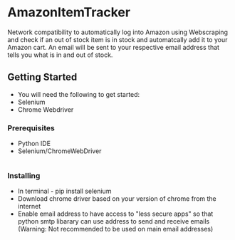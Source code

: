 # AmazonItemTracker
Network compatibility to automatically log into Amazon using Webscraping and check if an out of stock item is in stock and automatcally add it to your Amazon cart. An email will be sent to your respective email address that tells you what is in and out of stock.
## Getting Started

* You will need the following to get started:
* Selenium
* Chrome Webdriver

### Prerequisites

* Python IDE
* Selenium/ChromeWebDriver

```

```

### Installing

* In terminal - pip install selenium
* Download chrome driver based on your version of chrome from the internet
* Enable email address to have access to "less secure apps" so that python smtp libarary can use address to send and receive emails (Warning: Not recommended to be used on main email addresses)

```
